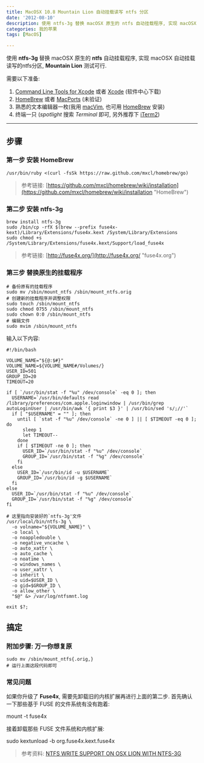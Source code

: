 ```yaml
---
title: MacOSX 10.8 Mountain Lion 自动挂载读写 ntfs 分区
date: '2012-08-10'
description: 使用 ntfs-3g 替换 macOSX 原生的 ntfs 自动挂载程序, 实现 macOSX 自动挂载读写的 ntfs 分区, Mountain Lion 测试可行.
categories: 我的苹果
tags: [MacOS]

---
```

[HomeBrew]: http://mxcl.github.com/homebrew/ "HomeBrew"
[MacPorts]:  http://www.macports.org/ "MacPorts"
[macVim]: http://code.google.com/p/macvim/ "macVim"
[Xcode]: http://itunes.apple.com/us/app/xcode/id497799835 "Xcode"
[iTerm2]: http://www.iterm2.com/ "iTerm2"
[Command Line Tools for Xcode]: https://developer.apple.com/downloads "Command Line Tools for Xcode"

使用 **ntfs-3g** 替换 macOSX 原生的 **ntfs** 自动挂载程序, 实现 macOSX 自动挂载读写的ntfs分区, **Mountain Lion** 测试可行.

需要以下准备:

1. [Command Line Tools for Xcode][] 或者 [Xcode][] (软件中心下载)
1. [HomeBrew][] 或者 [MacPorts][] (未验证)
1. 熟悉的文本编辑器一枚(我用 [macVim][], 也可用 [HomeBrew][] 安装)
1. 终端一只 (*spotlight* 搜索 *Terminal* 即可, 另外推荐下 [iTerm2][])

---

## 步骤 #
### 第一步 安装 HomeBrew

	/usr/bin/ruby <(curl -fsSk https://raw.github.com/mxcl/homebrew/go)

> 参考链接: [https://github.com/mxcl/homebrew/wiki/installation](https://github.com/mxcl/homebrew/wiki/installation "HomeBrew")

### 第二步 安装 ntfs-3g

	brew install ntfs-3g
	sudo /bin/cp -rfX $(brew --prefix fuse4x-kext)/Library/Extensions/fuse4x.kext /System/Library/Extensions
	sudo chmod +s /System/Library/Extensions/fuse4x.kext/Support/load_fuse4x

> 参考链接: [http://fuse4x.org/](http://fuse4x.org/ "fuse4x.org")

### 第三步 替换原生的挂载程序

	# 备份原有的挂载程序
	sudo mv /sbin/mount_ntfs /sbin/mount_ntfs.orig
	# 创建新的挂载程序并调整权限
	sudo touch /sbin/mount_ntfs
	sudo chmod 0755 /sbin/mount_ntfs
	sudo chown 0:0 /sbin/mount_ntfs
	# 编辑文件
	sudo mvim /sbin/mount_ntfs

输入以下内容:

    #!/bin/bash
    
    VOLUME_NAME="${@:$#}"
    VOLUME_NAME=${VOLUME_NAME#/Volumes/}
    USER_ID=501
    GROUP_ID=20
    TIMEOUT=20
    
    if [ `/usr/bin/stat -f "%u" /dev/console` -eq 0 ]; then
      USERNAME=`/usr/bin/defaults read /library/preferences/com.apple.loginwindow | /usr/bin/grep autoLoginUser | /usr/bin/awk '{ print $3 }' | /usr/bin/sed 's/;//'`
      if [ "$USERNAME" = "" ]; then
        until [ `stat -f "%u" /dev/console` -ne 0 ] || [ $TIMEOUT -eq 0 ]; do
          sleep 1
          let TIMEOUT--
        done
        if [ $TIMEOUT -ne 0 ]; then
          USER_ID=`/usr/bin/stat -f "%u" /dev/console`
          GROUP_ID=`/usr/bin/stat -f "%g" /dev/console`
        fi
      else
        USER_ID=`/usr/bin/id -u $USERNAME`
        GROUP_ID=`/usr/bin/id -g $USERNAME`
      fi
    else
      USER_ID=`/usr/bin/stat -f "%u" /dev/console`
      GROUP_ID=`/usr/bin/stat -f "%g" /dev/console`
    fi
    
	# 这里指向安装好的`ntfs-3g'文件
    /usr/local/bin/ntfs-3g \
      -o volname="${VOLUME_NAME}" \
      -o local \
      -o noappledouble \
      -o negative_vncache \
      -o auto_xattr \
      -o auto_cache \
      -o noatime \
      -o windows_names \
      -o user_xattr \
      -o inherit \
      -o uid=$USER_ID \
      -o gid=$GROUP_ID \
      -o allow_other \
      "$@" &> /var/log/ntfsmnt.log
    
    exit $?;

## 搞定

### 附加步骤: 万一你想复原

	sudo mv /sbin/mount_ntfs{.orig,}
	# 运行上面这段代码即可
	
### 	常见问题

如果你升级了 **Fuse4x**, 需要先卸载旧的内核扩展再进行上面的第二步. 首先确认一下那些基于 FUSE 的文件系统有没有跑着:

  mount -t fuse4x

接着卸载那些 FUSE 文件系统和内核扩展:

  sudo kextunload -b org.fuse4x.kext.fuse4x

> 参考资料: [NTFS WRITE SUPPORT ON OSX LION WITH NTFS-3G](	http://fernandoff.posterous.com/ntfs-write-support-on-osx-lion-with-ntfs-3g-f 'NTFS WRITE SUPPORT ON OSX LION WITH NTFS-3G')
